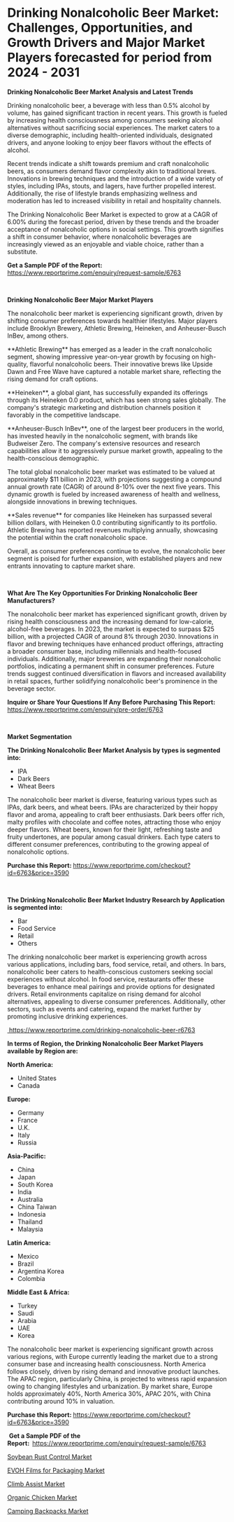 <p><h1>Drinking Nonalcoholic Beer Market: Challenges, Opportunities, and Growth Drivers and Major Market Players forecasted for period from 2024 - 2031</h1></p><p><strong>Drinking Nonalcoholic Beer Market Analysis and Latest Trends</strong></p>
<p><p>Drinking nonalcoholic beer, a beverage with less than 0.5% alcohol by volume, has gained significant traction in recent years. This growth is fueled by increasing health consciousness among consumers seeking alcohol alternatives without sacrificing social experiences. The market caters to a diverse demographic, including health-oriented individuals, designated drivers, and anyone looking to enjoy beer flavors without the effects of alcohol.</p><p>Recent trends indicate a shift towards premium and craft nonalcoholic beers, as consumers demand flavor complexity akin to traditional brews. Innovations in brewing techniques and the introduction of a wide variety of styles, including IPAs, stouts, and lagers, have further propelled interest. Additionally, the rise of lifestyle brands emphasizing wellness and moderation has led to increased visibility in retail and hospitality channels.</p><p>The Drinking Nonalcoholic Beer Market is expected to grow at a CAGR of 6.00% during the forecast period, driven by these trends and the broader acceptance of nonalcoholic options in social settings. This growth signifies a shift in consumer behavior, where nonalcoholic beverages are increasingly viewed as an enjoyable and viable choice, rather than a substitute.</p></p>
<p><strong>Get a Sample PDF of the Report:&nbsp;</strong> <a href="https://www.reportprime.com/enquiry/request-sample/6763">https://www.reportprime.com/enquiry/request-sample/6763</a></p>
<p>&nbsp;</p>
<p><strong>Drinking Nonalcoholic Beer Major Market Players</strong></p>
<p><p>The nonalcoholic beer market is experiencing significant growth, driven by shifting consumer preferences towards healthier lifestyles. Major players include Brooklyn Brewery, Athletic Brewing, Heineken, and Anheuser-Busch InBev, among others.</p><p>**Athletic Brewing** has emerged as a leader in the craft nonalcoholic segment, showing impressive year-on-year growth by focusing on high-quality, flavorful nonalcoholic beers. Their innovative brews like Upside Dawn and Free Wave have captured a notable market share, reflecting the rising demand for craft options.</p><p>**Heineken**, a global giant, has successfully expanded its offerings through its Heineken 0.0 product, which has seen strong sales globally. The company's strategic marketing and distribution channels position it favorably in the competitive landscape.</p><p>**Anheuser-Busch InBev**, one of the largest beer producers in the world, has invested heavily in the nonalcoholic segment, with brands like Budweiser Zero. The company's extensive resources and research capabilities allow it to aggressively pursue market growth, appealing to the health-conscious demographic.</p><p>The total global nonalcoholic beer market was estimated to be valued at approximately $11 billion in 2023, with projections suggesting a compound annual growth rate (CAGR) of around 8-10% over the next five years. This dynamic growth is fueled by increased awareness of health and wellness, alongside innovations in brewing techniques.</p><p>**Sales revenue** for companies like Heineken has surpassed several billion dollars, with Heineken 0.0 contributing significantly to its portfolio. Athletic Brewing has reported revenues multiplying annually, showcasing the potential within the craft nonalcoholic space.</p><p>Overall, as consumer preferences continue to evolve, the nonalcoholic beer segment is poised for further expansion, with established players and new entrants innovating to capture market share.</p></p>
<p>&nbsp;</p>
<p><strong>What Are The Key Opportunities For Drinking Nonalcoholic Beer Manufacturers?</strong></p>
<p><p>The nonalcoholic beer market has experienced significant growth, driven by rising health consciousness and the increasing demand for low-calorie, alcohol-free beverages. In 2023, the market is expected to surpass $25 billion, with a projected CAGR of around 8% through 2030. Innovations in flavor and brewing techniques have enhanced product offerings, attracting a broader consumer base, including millennials and health-focused individuals. Additionally, major breweries are expanding their nonalcoholic portfolios, indicating a permanent shift in consumer preferences. Future trends suggest continued diversification in flavors and increased availability in retail spaces, further solidifying nonalcoholic beer's prominence in the beverage sector.</p></p>
<p><strong>Inquire or Share Your Questions If Any Before Purchasing This Report:</strong> <a href="https://www.reportprime.com/enquiry/pre-order/6763">https://www.reportprime.com/enquiry/pre-order/6763</a></p>
<p>&nbsp;</p>
<p><strong>Market Segmentation</strong></p>
<p><strong>The Drinking Nonalcoholic Beer Market Analysis by types is segmented into:</strong></p>
<p><ul><li>IPA</li><li>Dark Beers</li><li>Wheat Beers</li></ul></p>
<p><p>The nonalcoholic beer market is diverse, featuring various types such as IPAs, dark beers, and wheat beers. IPAs are characterized by their hoppy flavor and aroma, appealing to craft beer enthusiasts. Dark beers offer rich, malty profiles with chocolate and coffee notes, attracting those who enjoy deeper flavors. Wheat beers, known for their light, refreshing taste and fruity undertones, are popular among casual drinkers. Each type caters to different consumer preferences, contributing to the growing appeal of nonalcoholic options.</p></p>
<p><strong>Purchase this Report:&nbsp;</strong><a href="https://www.reportprime.com/checkout?id=6763&price=3590">https://www.reportprime.com/checkout?id=6763&price=3590</a></p>
<p>&nbsp;</p>
<p><strong>The Drinking Nonalcoholic Beer Market Industry Research by Application is segmented into:</strong></p>
<p><ul><li>Bar</li><li>Food Service</li><li>Retail</li><li>Others</li></ul></p>
<p><p>The drinking nonalcoholic beer market is experiencing growth across various applications, including bars, food service, retail, and others. In bars, nonalcoholic beer caters to health-conscious customers seeking social experiences without alcohol. In food service, restaurants offer these beverages to enhance meal pairings and provide options for designated drivers. Retail environments capitalize on rising demand for alcohol alternatives, appealing to diverse consumer preferences. Additionally, other sectors, such as events and catering, expand the market further by promoting inclusive drinking experiences.</p></p>
<p><a href="https://www.reportprime.com/drinking-nonalcoholic-beer-r6763">&nbsp;https://www.reportprime.com/drinking-nonalcoholic-beer-r6763</a></p>
<p><strong>In terms of Region, the Drinking Nonalcoholic Beer Market Players available by Region are:</strong></p>
<p>
    <p> <strong> North America: </strong>
        <ul>
            <li>United States</li>
            <li>Canada</li>
        </ul>
        </p> 
    <p> <strong> Europe: </strong>
        <ul>
            <li>Germany</li>
            <li>France</li>
            <li>U.K.</li>
            <li>Italy</li>
            <li>Russia</li>
        </ul>
        </p> 
    <p> <strong> Asia-Pacific: </strong>
        <ul>
            <li>China</li>
            <li>Japan</li>
            <li>South Korea</li>
            <li>India</li>
            <li>Australia</li>
            <li>China Taiwan</li>
            <li>Indonesia</li>
            <li>Thailand</li>
            <li>Malaysia</li>
        </ul>
        </p> 
    <p> <strong> Latin America: </strong>
        <ul>
            <li>Mexico</li>
            <li>Brazil</li>
            <li>Argentina Korea</li>
            <li>Colombia</li>
        </ul>
        </p> 
    <p> <strong> Middle East & Africa: </strong>
        <ul>
            <li>Turkey</li>
            <li>Saudi</li>
            <li>Arabia</li>
            <li>UAE</li>
            <li>Korea</li>
        </ul>
    </p>
    </p>
<p><p>The nonalcoholic beer market is experiencing significant growth across various regions, with Europe currently leading the market due to a strong consumer base and increasing health consciousness. North America follows closely, driven by rising demand and innovative product launches. The APAC region, particularly China, is projected to witness rapid expansion owing to changing lifestyles and urbanization. By market share, Europe holds approximately 40%, North America 30%, APAC 20%, with China contributing around 10% in valuation.</p></p>
<p><strong>Purchase this Report: </strong><a href="https://www.reportprime.com/checkout?id=6763&price=3590">https://www.reportprime.com/checkout?id=6763&price=3590</a></p>
<p>&nbsp;<strong>Get a Sample PDF of the Report:&nbsp;&nbsp;</strong><a href="https://www.reportprime.com/enquiry/request-sample/6763">https://www.reportprime.com/enquiry/request-sample/6763</a></p>
<p><strong></strong></p>
<p><p><a href="https://issuu.com/reportprime-2/docs/soybean-rust-control-market-size-20_d2aecf0b96149c">Soybean Rust Control Market</a></p><p><a href="https://www.linkedin.com/pulse/global-evoh-films-packaging-market-sector2024-2031-metrics-b1xne?trackingId=wc8Ei95BTLmylH5X3rFdJA%3D%3D">EVOH Films for Packaging Market</a></p><p><a href="https://medium.com/@cpierre31945/climb-assist-market-report-by-product-type-single-phase-three-phase-end-use-wind-turbines-blade-d1a8a720e97b">Climb Assist Market</a></p><p><a href="https://www.linkedin.com/pulse/organic-chicken-market-outlook-forecast-from-2024-2031-rpssf?trackingId=4JqLcE73SQGXeoNENMiSQg%3D%3D">Organic Chicken Market</a></p><p><a href="https://medium.com/@cpierre31945/camping-backpacks-market-size-share-trends-analysis-report-by-product-40-50-l-51-60-l-61-l-597f3f97310d">Camping Backpacks Market</a></p></p>